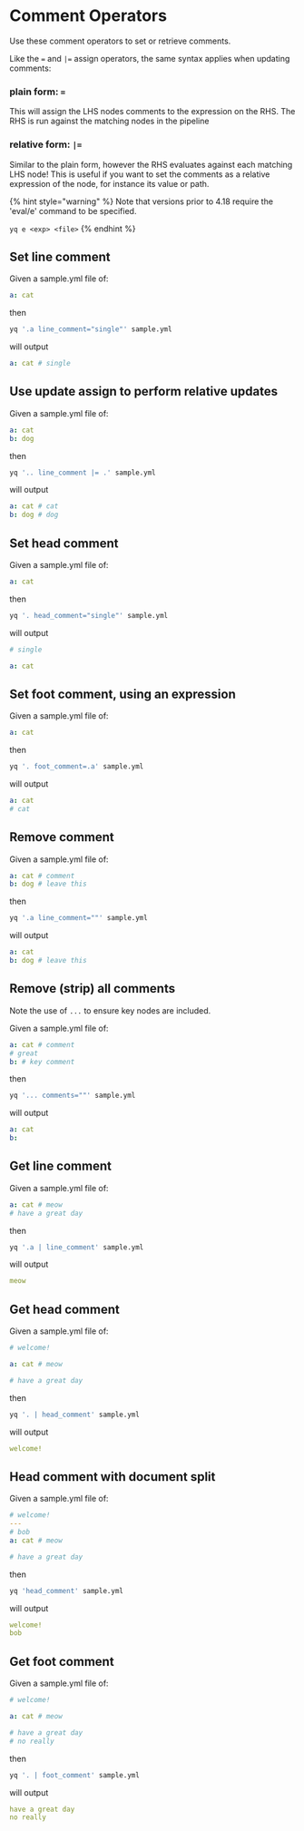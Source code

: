 # Comment Operators

Use these comment operators to set or retrieve comments.

Like the `=` and `|=` assign operators, the same syntax applies when updating comments:

### plain form: `=`
This will assign the LHS nodes comments to the expression on the RHS. The RHS is run against the matching nodes in the pipeline

### relative form: `|=` 
Similar to the plain form, however the RHS evaluates against each matching LHS node! This is useful if you want to set the comments as a relative expression of the node, for instance its value or path.

{% hint style="warning" %}
Note that versions prior to 4.18 require the 'eval/e' command to be specified.&#x20;

`yq e <exp> <file>`
{% endhint %}

## Set line comment
Given a sample.yml file of:
```yaml
a: cat
```
then
```bash
yq '.a line_comment="single"' sample.yml
```
will output
```yaml
a: cat # single
```

## Use update assign to perform relative updates
Given a sample.yml file of:
```yaml
a: cat
b: dog
```
then
```bash
yq '.. line_comment |= .' sample.yml
```
will output
```yaml
a: cat # cat
b: dog # dog
```

## Set head comment
Given a sample.yml file of:
```yaml
a: cat
```
then
```bash
yq '. head_comment="single"' sample.yml
```
will output
```yaml
# single

a: cat
```

## Set foot comment, using an expression
Given a sample.yml file of:
```yaml
a: cat
```
then
```bash
yq '. foot_comment=.a' sample.yml
```
will output
```yaml
a: cat
# cat
```

## Remove comment
Given a sample.yml file of:
```yaml
a: cat # comment
b: dog # leave this
```
then
```bash
yq '.a line_comment=""' sample.yml
```
will output
```yaml
a: cat
b: dog # leave this
```

## Remove (strip) all comments
Note the use of `...` to ensure key nodes are included.

Given a sample.yml file of:
```yaml
a: cat # comment
# great
b: # key comment
```
then
```bash
yq '... comments=""' sample.yml
```
will output
```yaml
a: cat
b:
```

## Get line comment
Given a sample.yml file of:
```yaml
a: cat # meow
# have a great day
```
then
```bash
yq '.a | line_comment' sample.yml
```
will output
```yaml
meow
```

## Get head comment
Given a sample.yml file of:
```yaml
# welcome!

a: cat # meow

# have a great day
```
then
```bash
yq '. | head_comment' sample.yml
```
will output
```yaml
welcome!
```

## Head comment with document split
Given a sample.yml file of:
```yaml
# welcome!
---
# bob
a: cat # meow

# have a great day
```
then
```bash
yq 'head_comment' sample.yml
```
will output
```yaml
welcome!
bob
```

## Get foot comment
Given a sample.yml file of:
```yaml
# welcome!

a: cat # meow

# have a great day
# no really
```
then
```bash
yq '. | foot_comment' sample.yml
```
will output
```yaml
have a great day
no really
```

